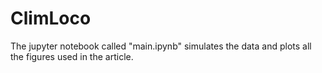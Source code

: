 # ClimLoco
The jupyter notebook called "main.ipynb" simulates the data and plots all the figures used in the article.
